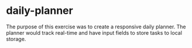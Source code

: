 # daily-planner

The purpose of this exercise was to create a responsive daily planner. The planner would track real-time and have input fields to store tasks to local storage.